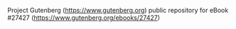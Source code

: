 Project Gutenberg (https://www.gutenberg.org) public repository for eBook #27427 (https://www.gutenberg.org/ebooks/27427)
